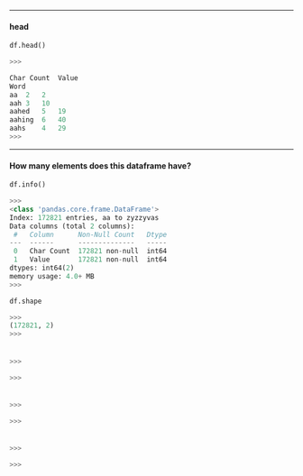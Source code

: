 
---

#### head

```py
df.head()

>>>

Char Count	Value
Word		
aa	2	2
aah	3	10
aahed	5	19
aahing	6	40
aahs	4	29
>>>
```

---

#### How many elements does this dataframe have?

```py
df.info()

>>>
<class 'pandas.core.frame.DataFrame'>
Index: 172821 entries, aa to zyzzyvas
Data columns (total 2 columns):
 #   Column      Non-Null Count   Dtype
---  ------      --------------   -----
 0   Char Count  172821 non-null  int64
 1   Value       172821 non-null  int64
dtypes: int64(2)
memory usage: 4.0+ MB
>>>
```

```py
df.shape

>>>
(172821, 2)
>>>
```

####

```py

>>>

>>>
```

####

```py

>>>

>>>
```

####

```py

>>>

>>>
```

